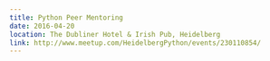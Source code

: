 ```yaml
---
title: Python Peer Mentoring
date: 2016-04-20
location: The Dubliner Hotel & Irish Pub, Heidelberg
link: http://www.meetup.com/HeidelbergPython/events/230110854/
---
```

